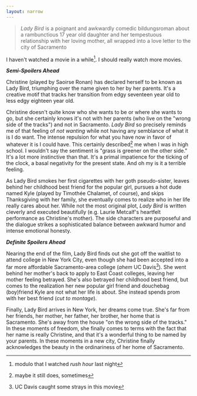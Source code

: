 ```yaml
---
layout: narrow
---
```


> *Lady Bird* is a poignant and awkwardly comedic bildungsroman about a rambunctious 17 year old daughter and her tempestuous relationship with her loving mother, all wrapped into a love letter to the city of Sacramento

I haven't watched a movie in a while[^1]. I should really watch more movies.

**_Semi-Spoilers Ahead_**

Christine (played by Saoirse Ronan) has declared herself to be known as Lady Bird, triumphing over the name given to her by her parents. It's a creative motif that  tracks her transition from edgy seventeen year old to less edgy eighteen year old.

Christine doesn't quite know who she wants to be or where she wants to go, but she certainly knows it's not with her parents (who live on the "wrong side of the tracks") and not in Sacramento. *Lady Bird* so precisely reminds me of that feeling of *not wanting* while not having any semblance of what it is I do want. The intense repulsion for what you have now in favor of whatever it is I could have. This certainly described[^2] me when I was in high school. I wouldn't say the sentiment is "grass is greener on the other side." It's a lot more instinctive than that. It's a primal impatience for the ticking of the clock, a basal negativity for the present state. And oh my is it a terrible feeling.

As Lady Bird smokes her first cigarettes with her goth pseudo-sister, leaves behind her childhood best friend for the popular girl, pursues a hot dude named Kyle (played by Timothée Chalamet, of course), and skips Thanksgiving with her family, she eventually comes to realize who in her life really cares about her. While not the most original plot, *Lady Bird* is written cleverly and executed beautifully (e.g. Laurie Metcalf's heartfelt performance as Christine's mother). The side characters are purposeful and the dialogue strikes a sophisticated balance between awkward humor and intense emotional honesty.

**_Definite Spoilers Ahead_**

Nearing the end of the film, Lady Bird finds out she got off the waitlist to attend college in New York City, even though she had been accepted into a far more affordable Sacramento-area college (*ahem* UC Davis[^3]). She went behind her mother's back to apply to East Coast colleges, leaving her mother feeling betrayed. She's also betrayed her childhood best friend, but comes to the realization her new popular girl friend and douchebag (boy)friend Kyle are not what her life is about. She instead spends prom with her best friend (*cut to montage*).

Finally, Lady Bird arrives in New York, her dreams come true. She's far from her friends, her mother, her father, her brother, her home that is Sacramento. She's away from the house "on the wrong side of the tracks." In these moments of freedom, she finally comes to terms with the fact that her name is really Christine, and that it's a wonderful thing to be named by your parents. In these moments in a new city, Christine finally acknowledges the beauty in the ordinariness of her home of Sacramento.

[^1]: modulo that I watched *rush hour* last night

[^2]: maybe it still does, sometimes

[^3]: UC Davis caught some strays in this movie
